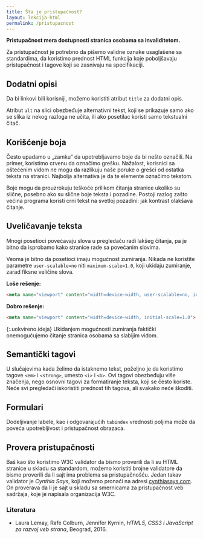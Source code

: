 ```yaml
---
title: Šta je pristupačnost?
layout: lekcija-html
permalink: /pristupacnost
---
```


**Pristupačnost mera dostupnosti stranica osobama sa invaliditetom.**

Za pristupačnost je potrebno da pišemo validne oznake usaglašene sa standardima, da koristimo prednost HTML funkcija koje poboljšavaju pristupačnost i tagove koji se zasnivaju na specifikaciji.

## Dodatni opisi

Da bi linkovi bili korisniji, možemo koristiti atribut `title` za dodatni opis.

Atribut `alt` na slici obezbeđuje alternativni tekst, koji se prikazuje samo ako se slika iz nekog razloga ne učita, ili ako posetilac koristi samo tekstualni čitač.

## Korišćenje boja

Često upadamo u „zamku“ da upotrebljavamo boje da bi nešto označili. Na primer, koristimo crvenu da označimo grešku. Nažalost, korisnici sa oštećenim vidom ne mogu da razlikuju naše poruke o grešci od ostatka teksta na stranici. Najbolja alternativa je da te elemente označimo tekstom.

Boje mogu da prouzrokuju teškoće prilikom čitanja stranice ukoliko su slične, posebno ako su slične boje teksta i pozadine. Postoji razlog zašto većina programa koristi crni tekst na svetloj pozadini: jak kontrast olakšava čitanje.

## Uveličavanje teksta

Mnogi posetioci povećavaju slova u pregledaču radi lakšeg čitanja, pa je bitno da isprobamo kako stranice rade sa povećanim slovima. 

Veoma je bitno da posetioci imaju mogućnost zumiranja. Nikada ne koristite parametre `user-scalable=no` niti `maximum-scale=1.0`, koji ukidaju zumiranje, zarad fiksne veličine slova.

**Loše rešenje:**

```html
<meta name="viewport" content="width=device-width, user-scalable=no, initial-scale=1.0, maximum-scale=1.0">
```

**Dobro rešenje:**

```html
<meta name="viewport" content="width=device-width, initial-scale=1.0">
```

{:.uokvireno.ideja}
Ukidanjem mogućnosti zumiranja faktički onemogućujemo čitanje stranica osobama sa slabijim vidom.

## Semantički tagovi

U slučajevima kada želimo da istaknemo tekst, poželjno je da koristimo tagove `<em>` i `<strong>`, umesto `<i>` i `<b>`. Ovi tagovi obezbeđuju više značenja, nego osnovni tagovi za formatiranje teksta, koji se često koriste. Neće svi pregledači iskoristiti prednost tih tagova, ali svakako neće škoditi.

## Formulari

Dodeljivanje labele, kao i odgovarajućih `tabindex` vrednosti poljima može da poveća upotrebljivost i pristupačnost obra­zaca.

## Provera pristupačnosti

Baš kao što koristimo W3C validator da bismo proverili da li su HTML stranice u skladu sa standardom, možemo koristiti brojne validatore da bismo proverili da li sajt ima problema sa pristupačnošću. Jedan takav validator je *Cynthia Says*, koji možemo pronaći na adresi [cynthiasays.com](http://www.cynthiasays.com/). On proverava da li je sajt u skladu sa smernicama za pristupačnost veb sadržaja, koje je napisala organizacija W3C.

### Literatura

* Laura Lemay, Rafe Colburn, Jennifer Kyrnin, *HTML5, CSS3 i JavaScript za razvoj veb strana*, Beograd, 2016.
